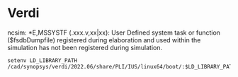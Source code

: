 # Verdi

ncsim: *E,MSSYSTF (.xxx.v,xx|xx): User Defined system task or function ($fsdbDumpfile) registered during elaboration and used within the simulation has not been registered during simulation.
```
setenv LD_LIBRARY_PATH /cad/synopsys/verdi/2022.06/share/PLI/IUS/linux64/boot/:$LD_LIBRARY_PATH
```
